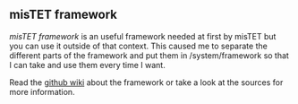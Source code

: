 <h2>misTET framework</h2>

*misTET framework* is an useful framework needed at first by misTET but you can use it outside of that context. This caused me to separate the different parts of the framework and put them in /system/framework so that I can take and use them every time I want.

Read the [github wiki][1] about the framework or take a look at the sources for more information.

[1]: http://github.com/lostpassword/misTET/wiki/Framework

